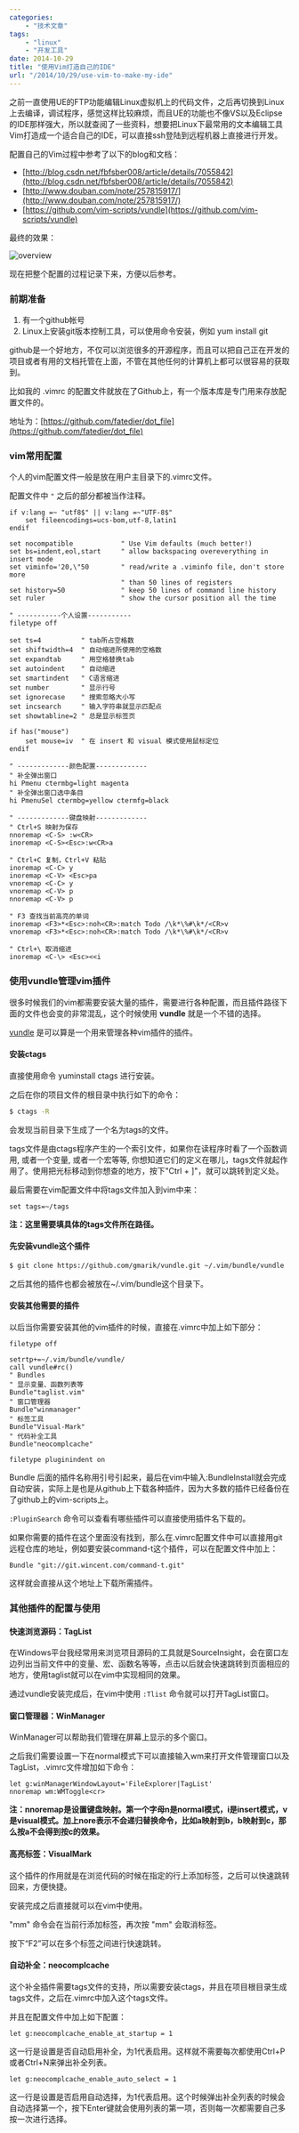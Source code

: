 ```yaml
---
categories:
    - "技术文章"
tags:
    - "linux"
    - "开发工具"
date: 2014-10-29
title: "使用Vim打造自己的IDE"
url: "/2014/10/29/use-vim-to-make-my-ide"
---
```


之前一直使用UE的FTP功能编辑Linux虚拟机上的代码文件，之后再切换到Linux上去编译，调试程序，感觉这样比较麻烦，而且UE的功能也不像VS以及Eclipse的IDE那样强大，所以就查阅了一些资料，想要把Linux下最常用的文本编辑工具Vim打造成一个适合自己的IDE，可以直接ssh登陆到远程机器上直接进行开发。

<!--more-->

配置自己的Vim过程中参考了以下的blog和文档：

* [http://blog.csdn.net/fbfsber008/article/details/7055842](http://blog.csdn.net/fbfsber008/article/details/7055842)
* [http://www.douban.com/note/257815917/](http://www.douban.com/note/257815917/)
* [https://github.com/vim-scripts/vundle](https://github.com/vim-scripts/vundle)

最终的效果：

![overview](https://image.fatedier.com/pic/2014/2014-10-29-use-vim-to-make-my-ide-overview.jpg)

现在把整个配置的过程记录下来，方便以后参考。

### 前期准备

1. 有一个github帐号
2. Linux上安装git版本控制工具，可以使用命令安装，例如 yum install git

github是一个好地方，不仅可以浏览很多的开源程序，而且可以把自己正在开发的项目或者有用的文档托管在上面，不管在其他任何的计算机上都可以很容易的获取到。

比如我的 .vimrc 的配置文件就放在了Github上，有一个版本库是专门用来存放配置文件的。

地址为：[https://github.com/fatedier/dot_file](https://github.com/fatedier/dot_file)

### vim常用配置

个人的vim配置文件一般是放在用户主目录下的.vimrc文件。

配置文件中 `"` 之后的部分都被当作注释。

```vim
if v:lang =~ "utf8$" || v:lang =~"UTF-8$"
    set fileencodings=ucs-bom,utf-8,latin1
endif
       
set nocompatible            " Use Vim defaults (much better!)
set bs=indent,eol,start     " allow backspacing overeverything in insert mode
set viminfo='20,\"50        " read/write a .viminfo file, don't store more
                            " than 50 lines of registers
set history=50              " keep 50 lines of command line history
set ruler                   " show the cursor position all the time
                                    
" -----------个人设置-----------
filetype off

set ts=4          " tab所占空格数
set shiftwidth=4  " 自动缩进所使用的空格数
set expandtab     " 用空格替换tab
set autoindent    " 自动缩进
set smartindent   " C语言缩进
set number        " 显示行号
set ignorecase    " 搜索忽略大小写
set incsearch     " 输入字符串就显示匹配点
set showtabline=2 " 总是显示标签页
                                      
if has("mouse")
    set mouse=iv  " 在 insert 和 visual 模式使用鼠标定位
endif
      
" -------------颜色配置-------------
" 补全弹出窗口
hi Pmenu ctermbg=light magenta
" 补全弹出窗口选中条目
hi PmenuSel ctermbg=yellow ctermfg=black
       
" -------------键盘映射-------------
" Ctrl+S 映射为保存
nnoremap <C-S> :w<CR>
inoremap <C-S><Esc>:w<CR>a
        
" Ctrl+C 复制，Ctrl+V 粘贴
inoremap <C-C> y
inoremap <C-V> <Esc>pa
vnoremap <C-C> y
vnoremap <C-V> p
nnoremap <C-V> p

" F3 查找当前高亮的单词
inoremap <F3>*<Esc>:noh<CR>:match Todo /\k*\%#\k*/<CR>v
vnoremap <F3>*<Esc>:noh<CR>:match Todo /\k*\%#\k*/<CR>v

" Ctrl+\ 取消缩进
inoremap <C-\> <Esc><<i
```

### 使用vundle管理vim插件

很多时候我们的vim都需要安装大量的插件，需要进行各种配置，而且插件路径下面的文件也会变的非常混乱，这个时候使用 **vundle** 就是一个不错的选择。

[vundle](https://github.com/vim-scripts/vundle) 是可以算是一个用来管理各种vim插件的插件。

#### 安装ctags

直接使用命令 yuminstall ctags 进行安装。

之后在你的项目文件的根目录中执行如下的命令：

```bash
$ ctags -R
```

会发现当前目录下生成了一个名为tags的文件。

tags文件是由ctags程序产生的一个索引文件，如果你在读程序时看了一个函数调用, 或者一个变量, 或者一个宏等等, 你想知道它们的定义在哪儿，tags文件就起作用了。使用把光标移动到你想查的地方，按下"Ctrl + ]"，就可以跳转到定义处。

最后需要在vim配置文件中将tags文件加入到vim中来：

```vim
set tags=~/tags
```

**注：这里需要填具体的tags文件所在路径。**

#### 先安装vundle这个插件

```bash
$ git clone https://github.com/gmarik/vundle.git ~/.vim/bundle/vundle
```

之后其他的插件也都会被放在~/.vim/bundle这个目录下。

#### 安装其他需要的插件

以后当你需要安装其他的vim插件的时候，直接在.vimrc中加上如下部分：

```vim
filetype off
 
setrtp+=~/.vim/bundle/vundle/
call vundle#rc()
" Bundles
" 显示变量、函数列表等
Bundle"taglist.vim"
" 窗口管理器
Bundle"winmanager"
" 标签工具
Bundle"Visual-Mark"
" 代码补全工具
Bundle"neocomplcache"
  
filetype pluginindent on
```

Bundle 后面的插件名称用引号引起来，最后在vim中输入:BundleInstall就会完成自动安装，实际上是也是从github上下载各种插件，因为大多数的插件已经备份在了github上的vim-scripts上。

`:PluginSearch` 命令可以查看有哪些插件可以直接使用插件名下载的。

如果你需要的插件在这个里面没有找到，那么在.vimrc配置文件中可以直接用git远程仓库的地址，例如要安装command-t这个插件，可以在配置文件中加上：

```vim
Bundle "git://git.wincent.com/command-t.git"
```

这样就会直接从这个地址上下载所需插件。

### 其他插件的配置与使用

#### 快速浏览源码：TagList

在Windows平台我经常用来浏览项目源码的工具就是SourceInsight，会在窗口左边列出当前文件中的变量、宏、函数名等等，点击以后就会快速跳转到页面相应的地方，使用taglist就可以在vim中实现相同的效果。

通过vundle安装完成后，在vim中使用 `:Tlist` 命令就可以打开TagList窗口。

#### 窗口管理器：WinManager

WinManager可以帮助我们管理在屏幕上显示的多个窗口。

之后我们需要设置一下在normal模式下可以直接输入wm来打开文件管理窗口以及TagList，.vimrc文件增加如下命令：

```vim
let g:winManagerWindowLayout='FileExplorer|TagList'
nnoremap wm:WMToggle<cr>
```

**注：nnoremap是设置键盘映射。第一个字母n是normal模式，i是insert模式，v是visual模式。加上nore表示不会递归替换命令，比如a映射到b，b映射到c，那么按a不会得到按c的效果。**

#### 高亮标签：VisualMark

这个插件的作用就是在浏览代码的时候在指定的行上添加标签，之后可以快速跳转回来，方便快捷。

安装完成之后直接就可以在vim中使用。

"mm" 命令会在当前行添加标签，再次按 "mm" 会取消标签。

按下“F2”可以在多个标签之间进行快速跳转。
 
#### 自动补全：neocomplcache

这个补全插件需要tags文件的支持，所以需要安装ctags，并且在项目根目录生成tags文件，之后在.vimrc中加入这个tags文件。

并且在配置文件中加上如下配置：

```vim
let g:neocomplcache_enable_at_startup = 1
```

这一行是设置是否自动启用补全，为1代表启用。这样就不需要每次都使用Ctrl+P或者Ctrl+N来弹出补全列表。

```vim
let g:neocomplcache_enable_auto_select = 1
```

这一行是设置是否启用自动选择，为1代表启用。这个时候弹出补全列表的时候会自动选择第一个，按下Enter键就会使用列表的第一项，否则每一次都需要自己多按一次进行选择。

